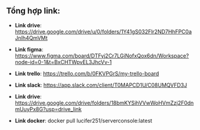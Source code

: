 ## Tổng hợp link:

- **Link drive**: https://drive.google.com/drive/u/0/folders/1Y41gS032Flr2ND7HhFPC0aJnIh4QmVMt

- **Link figma**: https://www.figma.com/board/DTFyj2Cr7LGiNofxQox6dn/Workspace?node-id=0-1&t=BxCHTWpvEL3JhcVv-1

- **Link trello**: https://trello.com/b/0FKVPGrS/my-trello-board

- **Link slack**: https://app.slack.com/client/T0MAPCD1U/C08UMQVFD3J
  
- **Link drive**: https://drive.google.com/drive/folders/18bmKYSihVVwWoHVmZzj2F0dnmUuyPx8G?usp=drive_link

- **Link docker**: docker pull lucifer251/serverconsole:latest 
